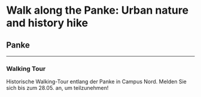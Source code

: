 # Walk along the Panke: Urban nature and history hike  
## Panke
---
### Walking Tour
Historische Walking-Tour entlang der Panke in Campus Nord. Melden Sie sich bis zum 28.05. an, um teilzunehmen!